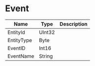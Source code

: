 # Event

|Name|Type|Description|
|---|---|---|
|EntityId|UInt32||
|EntityType|Byte||
|EventID|Int16||
|EventName|String||
